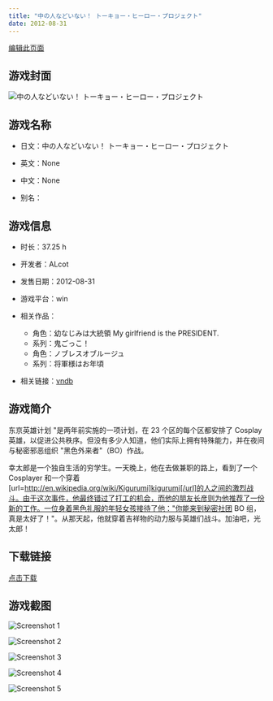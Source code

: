 ```yaml
---
title: "中の人などいない！ トーキョー・ヒーロー・プロジェクト"
date: 2012-08-31
---
```

[编辑此页面](https://github.com/ACG-3/ADV3-source/blob/main/source/_posts/games/%E4%B8%AD%E3%81%AE%E4%BA%BA%E3%81%AA%E3%81%A9%E3%81%84%E3%81%AA%E3%81%84%EF%BC%81%20%E3%83%88%E3%83%BC%E3%82%AD%E3%83%A7%E3%83%BC%E3%83%BB%E3%83%92%E3%83%BC%E3%83%AD%E3%83%BC%E3%83%BB%E3%83%97%E3%83%AD%E3%82%B8%E3%82%A7%E3%82%AF%E3%83%88.md)

## 游戏封面

![中の人などいない！ トーキョー・ヒーロー・プロジェクト](https%3A//pan.timero.xyz/onedrive/img_lib_001/%E4%B8%AD%E3%81%AE%E4%BA%BA%E3%81%AA%E3%81%A9%E3%81%84%E3%81%AA%E3%81%84%EF%BC%81%20%E3%83%88%E3%83%BC%E3%82%AD%E3%83%A7%E3%83%BC%E3%83%BB%E3%83%92%E3%83%BC%E3%83%AD%E3%83%BC%E3%83%BB%E3%83%97%E3%83%AD%E3%82%B8%E3%82%A7%E3%82%AF%E3%83%88_cover.avif)


## 游戏名称

- 日文：中の人などいない！ トーキョー・ヒーロー・プロジェクト
- 英文：None
- 中文：None

- 别名：


## 游戏信息

- 时长：37.25 h
- 开发者：ALcot
- 发售日期：2012-08-31
- 游戏平台：win
- 相关作品：
   - 角色：幼なじみは大統領 My girlfriend is the PRESIDENT.
   - 系列：鬼ごっこ！
   - 角色：ノブレスオブルージュ
   - 系列：将軍様はお年頃

- 相关链接：[vndb](https://vndb.org/v10237)


## 游戏简介

东京英雄计划 "是两年前实施的一项计划，在 23 个区的每个区都安排了 Cosplay 英雄，以促进公共秩序。但没有多少人知道，他们实际上拥有特殊能力，并在夜间与秘密邪恶组织 "黑色外来者"（BO）作战。

幸太郎是一个独自生活的穷学生。一天晚上，他在去做兼职的路上，看到了一个 Cosplayer 和一个穿着[url=http://en.wikipedia.org/wiki/Kigurumi]kigurumi[/url]的人之间的激烈战斗。由于这次事件，他最终错过了打工的机会，而他的朋友长彦则为他推荐了一份新的工作。一位身着黑色礼服的年轻女孩接待了他："你能来到秘密社团 BO 组，真是太好了！"。从那天起，他就穿着吉祥物的动力服与英雄们战斗。加油吧，光太郎！




## 下载链接

[点击下载](https://pan.timero.xyz/onedrive/adv_lib_001/%E4%B8%AD%E3%81%AE%E4%BA%BA%E3%81%AA%E3%81%A9%E3%81%84%E3%81%AA%E3%81%84%EF%BC%81%20%E3%83%88%E3%83%BC%E3%82%AD%E3%83%A7%E3%83%BC%E3%83%BB%E3%83%92%E3%83%BC%E3%83%AD%E3%83%BC%E3%83%BB%E3%83%97%E3%83%AD%E3%82%B8%E3%82%A7%E3%82%AF%E3%83%88)


## 游戏截图


![Screenshot 1](https%3A//pan.timero.xyz/onedrive/img_lib_001/%E4%B8%AD%E3%81%AE%E4%BA%BA%E3%81%AA%E3%81%A9%E3%81%84%E3%81%AA%E3%81%84%EF%BC%81%20%E3%83%88%E3%83%BC%E3%82%AD%E3%83%A7%E3%83%BC%E3%83%BB%E3%83%92%E3%83%BC%E3%83%AD%E3%83%BC%E3%83%BB%E3%83%97%E3%83%AD%E3%82%B8%E3%82%A7%E3%82%AF%E3%83%88_Screenshot_1.avif)

![Screenshot 2](https%3A//pan.timero.xyz/onedrive/img_lib_001/%E4%B8%AD%E3%81%AE%E4%BA%BA%E3%81%AA%E3%81%A9%E3%81%84%E3%81%AA%E3%81%84%EF%BC%81%20%E3%83%88%E3%83%BC%E3%82%AD%E3%83%A7%E3%83%BC%E3%83%BB%E3%83%92%E3%83%BC%E3%83%AD%E3%83%BC%E3%83%BB%E3%83%97%E3%83%AD%E3%82%B8%E3%82%A7%E3%82%AF%E3%83%88_Screenshot_2.avif)

![Screenshot 3](https%3A//pan.timero.xyz/onedrive/img_lib_001/%E4%B8%AD%E3%81%AE%E4%BA%BA%E3%81%AA%E3%81%A9%E3%81%84%E3%81%AA%E3%81%84%EF%BC%81%20%E3%83%88%E3%83%BC%E3%82%AD%E3%83%A7%E3%83%BC%E3%83%BB%E3%83%92%E3%83%BC%E3%83%AD%E3%83%BC%E3%83%BB%E3%83%97%E3%83%AD%E3%82%B8%E3%82%A7%E3%82%AF%E3%83%88_Screenshot_3.avif)

![Screenshot 4](https%3A//pan.timero.xyz/onedrive/img_lib_001/%E4%B8%AD%E3%81%AE%E4%BA%BA%E3%81%AA%E3%81%A9%E3%81%84%E3%81%AA%E3%81%84%EF%BC%81%20%E3%83%88%E3%83%BC%E3%82%AD%E3%83%A7%E3%83%BC%E3%83%BB%E3%83%92%E3%83%BC%E3%83%AD%E3%83%BC%E3%83%BB%E3%83%97%E3%83%AD%E3%82%B8%E3%82%A7%E3%82%AF%E3%83%88_Screenshot_4.avif)

![Screenshot 5](https%3A//pan.timero.xyz/onedrive/img_lib_001/%E4%B8%AD%E3%81%AE%E4%BA%BA%E3%81%AA%E3%81%A9%E3%81%84%E3%81%AA%E3%81%84%EF%BC%81%20%E3%83%88%E3%83%BC%E3%82%AD%E3%83%A7%E3%83%BC%E3%83%BB%E3%83%92%E3%83%BC%E3%83%AD%E3%83%BC%E3%83%BB%E3%83%97%E3%83%AD%E3%82%B8%E3%82%A7%E3%82%AF%E3%83%88_Screenshot_5.avif)

